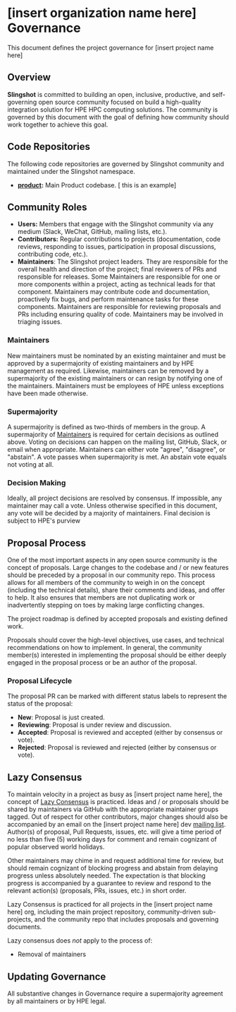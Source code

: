 # [insert organization name here]  Governance

This document defines the project governance for [insert project name here]

## Overview

**Slingshot** is committed to building an open, inclusive, productive,
and self-governing open source community focused on build a high-quality integration solution
for HPE HPC computing solutions. The community is governed by this document with the goal of
defining how community should work together to achieve this goal.

## Code Repositories

The following code repositories are governed by Slingshot community and
maintained under the Slingshot namespace.

* **[product](https://github.hpe.com/HewlettPackard/product):** Main Product codebase. [ this is an example]
<!-- TODO add a listing of all repositorie -->

## Community Roles

* **Users:** Members that engage with the Slingshot community via any medium (Slack, WeChat, GitHub, mailing lists, etc.).
* **Contributors:** Regular contributions to projects (documentation, code reviews, responding to issues, participation in proposal discussions, contributing code, etc.).
* **Maintainers**: The Slingshot project leaders. They are responsible for the overall health and direction of the project; final reviewers of PRs and responsible for releases. Some Maintainers are responsible for one or more components within a project, acting as technical leads for that component. Maintainers may contribute code and documentation, proactively fix bugs, and perform maintenance tasks for these components. Maintainers are responsible for reviewing proposals and PRs including ensuring quality of code. Maintainers may be involved in triaging issues.

### Maintainers

New maintainers must be nominated by an existing maintainer and must be approved by a supermajority of existing maintainers and by HPE management as required. Likewise, maintainers can be removed by a supermajority of the existing maintainers or can resign by notifying one of the maintainers. Maintainers must be employees of HPE unless exceptions have been made otherwise.

### Supermajority

A supermajority is defined as two-thirds of members in the group.
A supermajority of [Maintainers](MAINTAINERS.md) is required for certain
decisions as outlined above. Voting on decisions can happen on the mailing list, GitHub, Slack, or email when appropriate. Maintainers can either vote "agree", "disagree", or "abstain". A vote passes when supermajority is met. An abstain vote equals not voting at all.

### Decision Making

Ideally, all project decisions are resolved by consensus. If impossible, any
maintainer may call a vote. Unless otherwise specified in this document, any
vote will be decided by a majority of maintainers. Final decision is subject to HPE's purview

## Proposal Process

One of the most important aspects in any open source community is the concept
of proposals. Large changes to the codebase and / or new features should be
preceded by a proposal in our community repo. This process allows for all
members of the community to weigh in on the concept (including the technical
details), share their comments and ideas, and offer to help. It also ensures
that members are not duplicating work or inadvertently stepping on toes by
making large conflicting changes.

The project roadmap is defined by accepted proposals and existing defined work.

Proposals should cover the high-level objectives, use cases, and technical
recommendations on how to implement. In general, the community member(s)
interested in implementing the proposal should be either deeply engaged in the
proposal process or be an author of the proposal.

### Proposal Lifecycle

The proposal PR can be marked with different status labels to represent the
status of the proposal:

* **New**: Proposal is just created.
* **Reviewing**: Proposal is under review and discussion.
* **Accepted**: Proposal is reviewed and accepted (either by consensus or vote).
* **Rejected**: Proposal is reviewed and rejected (either by consensus or vote).

## Lazy Consensus

To maintain velocity in a project as busy as [insert project name here], the concept of [Lazy
Consensus](http://en.osswiki.info/concepts/lazy_consensus) is practiced. Ideas
and / or proposals should be shared by maintainers via
GitHub with the appropriate maintainer groups tagged. Out of respect for other contributors,
major changes should also be accompanied by an email on the
[insert project name here] dev [mailing list](email@org.com). Author(s) of proposal, Pull Requests,
issues, etc.  will give a time period of no less than five (5) working days for
comment and remain cognizant of popular observed world holidays.

Other maintainers may chime in and request additional time for review, but
should remain cognizant of blocking progress and abstain from delaying
progress unless absolutely needed. The expectation is that blocking progress
is accompanied by a guarantee to review and respond to the relevant action(s)
(proposals, PRs, issues, etc.) in short order.

Lazy Consensus is practiced for all projects in the [insert project name here] org, including
the main project repository, community-driven sub-projects, and the community
repo that includes proposals and governing documents.

Lazy consensus does _not_ apply to the process of:

* Removal of maintainers

## Updating Governance

All substantive changes in Governance require a supermajority agreement by all maintainers or by HPE legal.

<!-- Definitions -->
